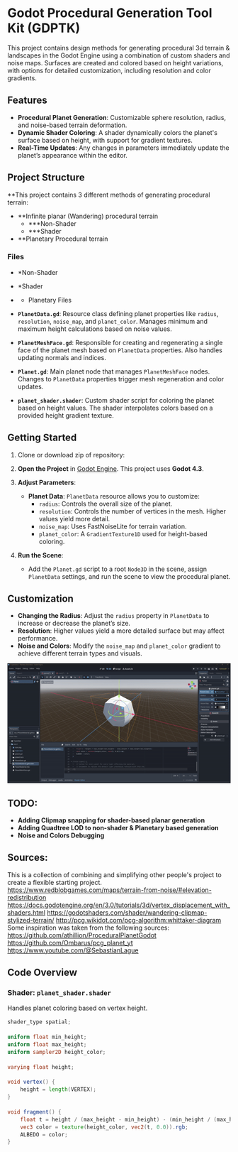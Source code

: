 # Godot Procedural Generation Tool Kit (GDPTK) 

This project contains design methods for generating procedural 3d terrain & landscapes in the Godot Engine using a combination of custom shaders and noise maps. Surfaces are created and colored based on height variations, with options for detailed customization, including resolution and color gradients.

## Features

- **Procedural Planet Generation**: Customizable sphere resolution, radius, and noise-based terrain deformation.
- **Dynamic Shader Coloring**: A shader dynamically colors the planet's surface based on height, with support for gradient textures.
- **Real-Time Updates**: Any changes in parameters immediately update the planet’s appearance within the editor.

## Project Structure

**This project contains 3 different methods of generating procedural terrain:
- **Infinite planar (Wandering) procedural terrain
  - ***Non-Shader
  - ***Shader
- **Planetary Procedural terrain

### Files

- *Non-Shader


- *Shader

- * Planetary Files
- **`PlanetData.gd`**: Resource class defining planet properties like `radius`, `resolution`, `noise_map`, and `planet_color`. Manages minimum and maximum height calculations based on noise values.
- **`PlanetMeshFace.gd`**: Responsible for creating and regenerating a single face of the planet mesh based on `PlanetData` properties. Also handles updating normals and indices.
- **`Planet.gd`**: Main planet node that manages `PlanetMeshFace` nodes. Changes to `PlanetData` properties trigger mesh regeneration and color updates.
- **`planet_shader.shader`**: Custom shader script for coloring the planet based on height values. The shader interpolates colors based on a provided height gradient texture.



## Getting Started

1. Clone or download zip of repository:

2. **Open the Project** in [Godot Engine](https://godotengine.org/download). This project uses **Godot 4.3**.

3. **Adjust Parameters**:
   - **Planet Data**: `PlanetData` resource allows you to customize:
     - `radius`: Controls the overall size of the planet.
     - `resolution`: Controls the number of vertices in the mesh. Higher values yield more detail.
     - `noise_map`: Uses FastNoiseLite for terrain variation.
     - `planet_color`: A `GradientTexture1D` used for height-based coloring.

4. **Run the Scene**:
   - Add the `Planet.gd` script to a root `Node3D` in the scene, assign `PlanetData` settings, and run the scene to view the procedural planet.

## Customization

- **Changing the Radius**: Adjust the `radius` property in `PlanetData` to increase or decrease the planet’s size.
- **Resolution**: Higher values yield a more detailed surface but may affect performance.
- **Noise and Colors**: Modify the `noise_map` and `planet_color` gradient to achieve different terrain types and visuals.

![Procedural Planet Demo](GodotPlugin-ezgif.com-video-to-gif-converter.gif)


## TODO:
- **Adding Clipmap snapping for shader-based planar generation**
- **Adding Quadtree LOD to non-shader & Planetary based generation**
- **Noise and Colors Debugging**
  
## Sources:
This is a collection of combining and simplifying other people's project to create a flexible starting project.
https://www.redblobgames.com/maps/terrain-from-noise/#elevation-redistribution
https://docs.godotengine.org/en/3.0/tutorials/3d/vertex_displacement_with_shaders.html
https://godotshaders.com/shader/wandering-clipmap-stylized-terrain/
http://pcg.wikidot.com/pcg-algorithm:whittaker-diagram
Some inspiration was taken from the following sources:
https://github.com/athillion/ProceduralPlanetGodot
https://github.com/Ombarus/pcg_planet_yt
https://www.youtube.com/@SebastianLague


## Code Overview

### Shader: `planet_shader.shader`
Handles planet coloring based on vertex height.
```glsl
shader_type spatial;

uniform float min_height;
uniform float max_height;
uniform sampler2D height_color;

varying float height;

void vertex() {
    height = length(VERTEX);
}

void fragment() {
    float t = height / (max_height - min_height) - (min_height / (max_height - min_height));
    vec3 color = texture(height_color, vec2(t, 0.0)).rgb;
    ALBEDO = color;
}


